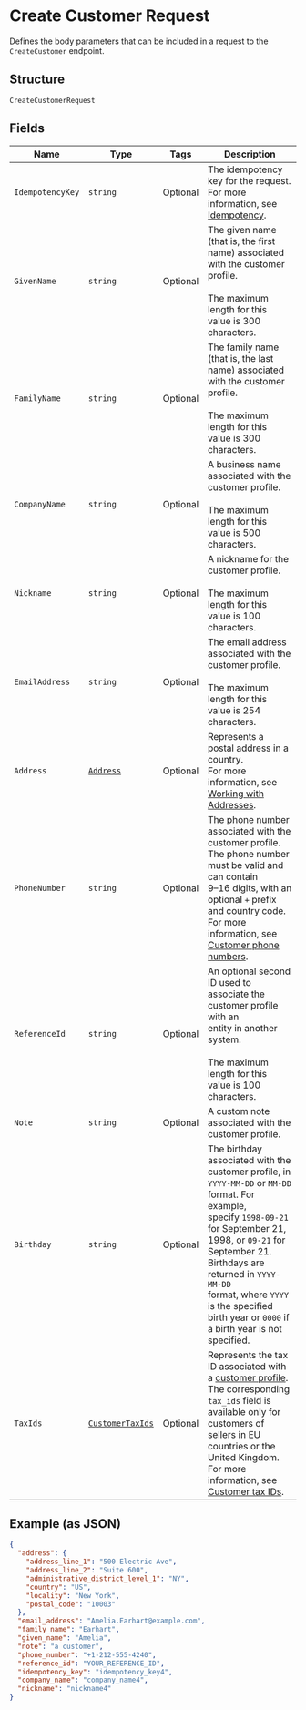 
# Create Customer Request

Defines the body parameters that can be included in a request to the
`CreateCustomer` endpoint.

## Structure

`CreateCustomerRequest`

## Fields

| Name | Type | Tags | Description |
|  --- | --- | --- | --- |
| `IdempotencyKey` | `string` | Optional | The idempotency key for the request.	For more information, see<br>[Idempotency](https://developer.squareup.com/docs/build-basics/common-api-patterns/idempotency). |
| `GivenName` | `string` | Optional | The given name (that is, the first name) associated with the customer profile.<br><br>The maximum length for this value is 300 characters. |
| `FamilyName` | `string` | Optional | The family name (that is, the last name) associated with the customer profile.<br><br>The maximum length for this value is 300 characters. |
| `CompanyName` | `string` | Optional | A business name associated with the customer profile.<br><br>The maximum length for this value is 500 characters. |
| `Nickname` | `string` | Optional | A nickname for the customer profile.<br><br>The maximum length for this value is 100 characters. |
| `EmailAddress` | `string` | Optional | The email address associated with the customer profile.<br><br>The maximum length for this value is 254 characters. |
| `Address` | [`Address`](../../doc/models/address.md) | Optional | Represents a postal address in a country.<br>For more information, see [Working with Addresses](https://developer.squareup.com/docs/build-basics/working-with-addresses). |
| `PhoneNumber` | `string` | Optional | The phone number associated with the customer profile. The phone number must be valid and can contain<br>9–16 digits, with an optional `+` prefix and country code. For more information, see<br>[Customer phone numbers](https://developer.squareup.com/docs/customers-api/use-the-api/keep-records#phone-number). |
| `ReferenceId` | `string` | Optional | An optional second ID used to associate the customer profile with an<br>entity in another system.<br><br>The maximum length for this value is 100 characters. |
| `Note` | `string` | Optional | A custom note associated with the customer profile. |
| `Birthday` | `string` | Optional | The birthday associated with the customer profile, in `YYYY-MM-DD` or `MM-DD` format. For example,<br>specify `1998-09-21` for September 21, 1998, or `09-21` for September 21. Birthdays are returned in `YYYY-MM-DD`<br>format, where `YYYY` is the specified birth year or `0000` if a birth year is not specified. |
| `TaxIds` | [`CustomerTaxIds`](../../doc/models/customer-tax-ids.md) | Optional | Represents the tax ID associated with a [customer profile](../../doc/models/customer.md). The corresponding `tax_ids` field is available only for customers of sellers in EU countries or the United Kingdom.<br>For more information, see [Customer tax IDs](https://developer.squareup.com/docs/customers-api/what-it-does#customer-tax-ids). |

## Example (as JSON)

```json
{
  "address": {
    "address_line_1": "500 Electric Ave",
    "address_line_2": "Suite 600",
    "administrative_district_level_1": "NY",
    "country": "US",
    "locality": "New York",
    "postal_code": "10003"
  },
  "email_address": "Amelia.Earhart@example.com",
  "family_name": "Earhart",
  "given_name": "Amelia",
  "note": "a customer",
  "phone_number": "+1-212-555-4240",
  "reference_id": "YOUR_REFERENCE_ID",
  "idempotency_key": "idempotency_key4",
  "company_name": "company_name4",
  "nickname": "nickname4"
}
```

